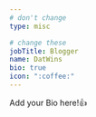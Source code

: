 ```yaml
---
# don't change
type: misc

# change these
jobTitle: Blogger
name: DatWins
bio: true
icon: ":coffee:"
---
```


Add your Bio here!:+1: